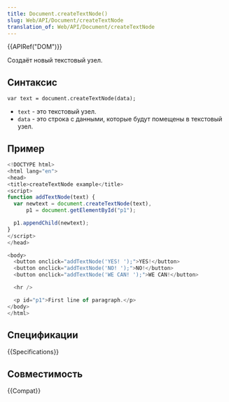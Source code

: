```yaml
---
title: Document.createTextNode()
slug: Web/API/Document/createTextNode
translation_of: Web/API/Document/createTextNode
---
```


{{APIRef("DOM")}}

Создаёт новый текстовый узел.

## Синтаксис

```
var text = document.createTextNode(data);
```

- `text` - это текстовый узел.
- `data` - это строка с данными, которые будут помещены в текстовый узел.

## Пример

```js
<!DOCTYPE html>
<html lang="en">
<head>
<title>createTextNode example</title>
<script>
function addTextNode(text) {
  var newtext = document.createTextNode(text),
      p1 = document.getElementById("p1");

  p1.appendChild(newtext);
}
</script>
</head>

<body>
  <button onclick="addTextNode('YES! ');">YES!</button>
  <button onclick="addTextNode('NO! ');">NO!</button>
  <button onclick="addTextNode('WE CAN! ');">WE CAN!</button>

  <hr />

  <p id="p1">First line of paragraph.</p>
</body>
</html>
```

## Спецификации

{{Specifications}}

## Совместимость

{{Compat}}
